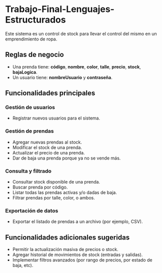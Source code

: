 
# Trabajo-Final-Lenguajes-Estructurados

Este sistema es un control de stock para llevar el control del mismo en un emprendimiento de ropa.

## Reglas de negocio

- Una prenda tiene: **código**, **nombre**, **color**, **talle**, **precio**, **stock**, **bajaLogica**.
- Un usuario tiene: **nombreUsuario** y **contraseña**.

## Funcionalidades principales

### Gestión de usuarios

- Registrar nuevos usuarios para el sistema.

### Gestión de prendas

- Agregar nuevas prendas al stock.
- Modificar el stock de una prenda.
- Actualizar el precio de una prenda.
- Dar de baja una prenda porque ya no se vende más.

### Consulta y filtrado

- Consultar stock disponible de una prenda.
- Buscar prenda por código.
- Listar todas las prendas activas y/o dadas de baja.
- Filtrar prendas por talle, color, o ambos.

### Exportación de datos

- Exportar el listado de prendas a un archivo (por ejemplo, CSV).

## Funcionalidades adicionales sugeridas

- Permitir la actualización masiva de precios o stock.
- Agregar historial de movimientos de stock (entradas y salidas).
- Implementar filtros avanzados (por rango de precios, por estado de baja, etc).
